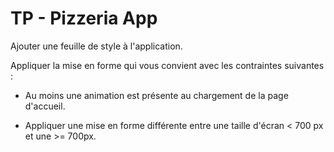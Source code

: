 # TP - Pizzeria App

Ajouter une feuille de style à l'application.

Appliquer la mise en forme qui vous convient avec les contraintes suivantes :

* Au moins une animation est présente au chargement de la page d'accueil.

* Appliquer une mise en forme différente entre une taille d'écran < 700 px et une >= 700px.

